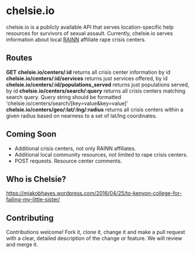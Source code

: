 # chelsie.io
chelsie.io is a publicly available API that serves location-specific help resources for survivors of sexual assault. Currently, chelsie.io serves information about local [RAINN](https://www.rainn.org/) affiliate rape crisis centers.

## Routes
**GET**
**chelsie.io/centers/:id**
returns all crisis center information by id
**chelsie.io/centers/:id/services**
returns just services offered, by id
**chelsie.io/centers/:id/populations_served**
returns just populations served, by id
**chelsie.io/centers/search/:query**
returns all crisis centers matching search query. Query string should be formatted 'chelsie.io/centers/search/[key=value&key=value]'
**chelsie.io/centers/geo/:lat/:lng/:radius**
returns all crisis centers within a given radius based on nearness to a set of lat/lng coordinates.

## Coming Soon
* Additional crisis centers, not only RAINN affiliates.
* Additional local community resources, not limited to rape crisis centers.
* POST requests. Resource center comments.

## Who is Chelsie?
https://mjakobhayes.wordpress.com/2016/04/25/to-kenyon-college-for-failing-my-little-sister/

## Contributing
Contributions welcome!
Fork it, clone it, change it and make a pull request with a clear, detailed description of the change or feature.
We will review and merge it.
